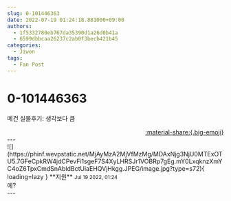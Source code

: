 ```yaml
---
slug: 0-101446363
date: 2022-07-19 01:24:18.881000+09:00
authors:
  - 1f5332780eb767da35390d1a26d0b41a
  - 6599dbbcaa26237c2ab0f3becb421b45
categories:
  - Jiwon
tags:
  - Fan Post
---
```


# 0-101446363

<div class="post-container" markdown="1">
<div class="content-container md-sidebar__scrollwrap" markdown="1">

메건 실물후기: 생각보다 큼

</div>
</div>

<div style="text-align: right;" markdown="1">
<a href="https://weverse.io/fromis9/fanpost/0-101446363" style="text-align: right;">:material-share:{.big-emoji}</a>
</div>
---

<div class="comments-container md-sidebar__scrollwrap" markdown="1">
<div class="comment" markdown="1">
<div class='id-container' markdown="1">
![](https://phinf.wevpstatic.net/MjAyMzA2MjVfMzMg/MDAxNjg3NjU0MTExOTU5.7GFeCpkRW4jdCPevFi1sgeF7S4XyLHRSJr1VOBRp7gEg.mY0LxqknzXmYC4oZ6TpxCmdSnAbldBctUiaEHQVjHkgg.JPEG/image.jpg?type=s72){ loading=lazy }
**<span class="artist">지원</span>** <small>Jul 19 2022, 01:24</small><br>
</div>
<div class='comment-body' markdown="1">
에?
</div>
</div>
</div>
---
